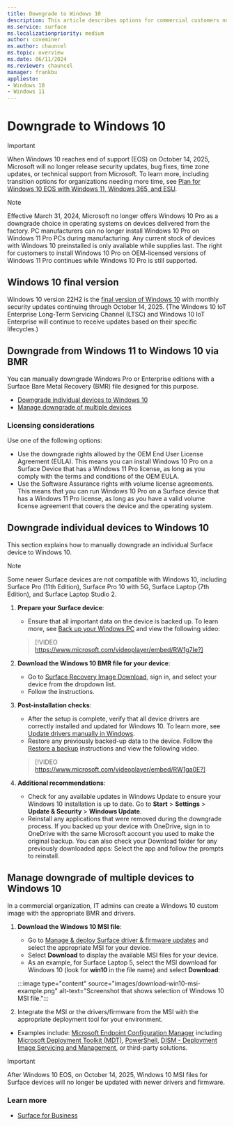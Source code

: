 ```yaml
---
title: Downgrade to Windows 10
description: This article describes options for commercial customers not ready to deploy Windows 11. 
ms.service: surface
ms.localizationpriority: medium
author: coveminer
ms.author: chauncel
ms.topic: overview
ms.date: 06/11/2024
ms.reviewer: chauncel
manager: frankbu
appliesto:
- Windows 10
- Windows 11
---
```


# Downgrade to Windows 10

> [!IMPORTANT]
> When Windows 10 reaches end of support (EOS) on October 14, 2025, Microsoft will no longer release security updates, bug fixes, time zone updates, or technical support from Microsoft. To learn more, including transition options for organizations needing more time, see [Plan for Windows 10 EOS with Windows 11, Windows 365, and ESU](https://techcommunity.microsoft.com/t5/windows-it-pro-blog/plan-for-windows-10-eos-with-windows-11-windows-365-and-esu/ba-p/4000414).

> [!NOTE]
> Effective March 31, 2024, Microsoft no longer offers Windows 10 Pro as a downgrade choice in operating systems on devices delivered from the factory. PC manufacturers can no longer install Windows 10 Pro on Windows 11 Pro PCs during manufacturing. Any current stock of devices with Windows 10 preinstalled is only available while supplies last. The right for customers to install Windows 10 Pro on OEM-licensed versions of Windows 11 Pro continues while Windows 10 Pro is still supported.

## Windows 10 final version

Windows 10 version 22H2 is the [final version of Windows 10](/windows/release-health/release-information) with monthly security updates continuing through October 14, 2025. (The Windows 10 IoT Enterprise Long-Term Servicing Channel (LTSC) and Windows 10 IoT Enterprise will continue to receive updates based on their specific lifecycles.)

## Downgrade from Windows 11 to Windows 10 via BMR

You can manually downgrade Windows Pro or Enterprise editions with a Surface Bare Metal Recovery (BMR) file designed for this purpose.

- [Downgrade individual devices to Windows 10](#downgrade-individual-devices-to-windows-10)
- [Manage downgrade of multiple devices](#manage-downgrade-of-multiple-devices-to-windows-10)

### Licensing considerations

Use one of the following options:

- Use the downgrade rights allowed by the OEM End User License Agreement (EULA). This means you can install Windows 10 Pro on a Surface Device that has a Windows 11 Pro license, as long as you comply with the terms and conditions of the OEM EULA.
- Use the Software Assurance rights with volume license agreements. This means that you can run Windows 10 Pro on a Surface device that has a Windows 11 Pro license, as long as you have a valid volume license agreement that covers the device and the operating system.

## Downgrade individual devices to Windows 10

This section explains how to manually downgrade an individual Surface device to Windows 10.

> [!NOTE]
> Some newer Surface devices are not compatible with Windows 10, including Surface Pro (11th Edition), Surface Pro 10 with 5G, Surface Laptop (7th Edition), and Surface Laptop Studio 2.

1. **Prepare your Surface device**:
   - Ensure that all important data on the device is backed up. To learn more, see [Back up your Windows PC](https://support.microsoft.com/windows/back-up-your-windows-pc-87a81f8a-78fa-456e-b521-ac0560e32338#ID0EBF=Windows_11) and view the following video:

   > [!VIDEO https://www.microsoft.com/videoplayer/embed/RW1g7Ie?]

2. **Download the Windows 10 BMR file for your device**:
   - Go to [Surface Recovery Image Download](https://support.microsoft.com/surface-recovery-image), sign in, and select your device from the dropdown list.
   - Follow the instructions.

5. **Post-installation checks**:
   - After the setup is complete, verify that all device drivers are correctly installed and updated for Windows 10. To learn more, see [Update drivers manually in Windows](https://support.microsoft.com/windows/update-drivers-manually-in-windows-ec62f46c-ff14-c91d-eead-d7126dc1f7b6).
   - Restore any previously backed-up data to the device. Follow the [Restore a backup](https://support.microsoft.com/windows/back-up-your-windows-pc-87a81f8a-78fa-456e-b521-ac0560e32338#ID0EBF=Windows_10) instructions and view the following video.

   > [!VIDEO https://www.microsoft.com/videoplayer/embed/RW1ga0E?]

6. **Additional recommendations**:
   - Check for any available updates in Windows Update to ensure your Windows 10 installation is up to date. Go to **Start** > **Settings** > **Update & Security** > **Windows Update**.
   - Reinstall any applications that were removed during the downgrade process. If you backed up your device with OneDrive, sign in to OneDrive with the same Microsoft account you used to make the original backup. You can also check your Download folder for any previously downloaded apps: Select the app and follow the prompts to reinstall.

## Manage downgrade of multiple devices to Windows 10

In a commercial organization, IT admins can create a Windows 10 custom image with the appropriate BMR and drivers.

1. **Download the Windows 10 MSI file**:
   - Go to [Manage & deploy Surface driver & firmware updates](/surface/manage-surface-driver-and-firmware-updates#download-msi-files) and select the appropriate MSI for your device.
   - Select **Download** to display the available MSI files for your device.
   - As an example, for Surface Laptop 5, select the MSI download for Windows 10 (look for **win10** in the file name) and select **Download**:

   :::image type="content" source="images/download-win10-msi-example.png" alt-text="Screenshot that shows selection of Windows 10 MSI file.":::

2. Integrate the MSI or the drivers/firmware from the MSI with the appropriate deployment tool for your environment.

- Examples include: [Microsoft Endpoint Configuration Manager](/mem/configmgr) including [Microsoft Deployment Toolkit (MDT)](/mem/configmgr/mdt/), [PowerShell](/powershell/), [DISM - Deployment Image Servicing and Management](/windows-hardware/manufacture/desktop/dism---deployment-image-servicing-and-management-technical-reference-for-windows), or third-party solutions.

> [!IMPORTANT]
> After Windows 10 EOS, on October 14, 2025, Windows 10 MSI files for Surface devices will no longer be updated with newer drivers and firmware.

### Learn more

- [Surface for Business](https://www.microsoft.com/surface/business)
